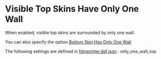 #  Visible Top Skins Have Only One Wall


When enabled, visible top skins are surrounded by only one wall.

You can also specify the option [Bottom Skin Has Only One Wall](only_one_wall_bottom.md) 


The following settings are defined in [fdmprinter.def.json](https://github.com/smartavionics/Cura/blob/mb-master/resources/definitions/fdmprinter.def.json) : only_one_wall_top

